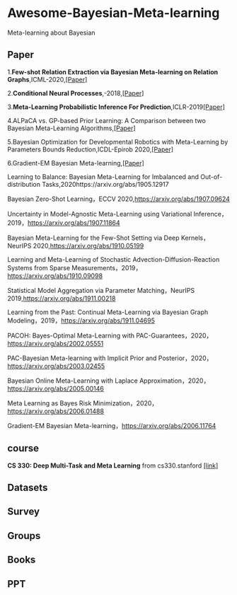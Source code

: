 # Awesome-Bayesian-Meta-learning
Meta-learning about Bayesian

## Paper
1.**Few-shot Relation Extraction via Bayesian Meta-learning on Relation Graphs**,ICML-2020,[[Paper]](https://arxiv.org/pdf/2007.02387.pdf)

2.**Conditional Neural Processes**,-2018,[[Paper]](https://arxiv.org/abs/1807.01613)

3.**Meta-Learning Probabilistic Inference For Prediction**,ICLR-2019[[Paper]](https://arxiv.org/abs/1805.09921)

4.ALPaCA vs. GP-based Prior Learning: A Comparison between two Bayesian Meta-Learning Algorithms,[[Paper]](https://arxiv.org/abs/2010.07994f)

5.Bayesian Optimization for Developmental Robotics with Meta-Learning by Parameters Bounds Reduction,ICDL-Epirob 2020,[[Paper]](https://arxiv.org/abs/2007.15375)

6.Gradient-EM Bayesian Meta-learning,[[Paper]](https://arxiv.org/abs/2006.11764)

Learning to Balance: Bayesian Meta-Learning for Imbalanced and Out-of-distribution Tasks,2020https://arxiv.org/abs/1905.12917

Bayesian Zero-Shot Learning，ECCV 2020,https://arxiv.org/abs/1907.09624

Uncertainty in Model-Agnostic Meta-Learning using Variational Inference，2019，https://arxiv.org/abs/1907.11864

Bayesian Meta-Learning for the Few-Shot Setting via Deep Kernels，NeurIPS 2020,https://arxiv.org/abs/1910.05199

Learning and Meta-Learning of Stochastic Advection-Diffusion-Reaction Systems from Sparse Measurements，2019，https://arxiv.org/abs/1910.09098

Statistical Model Aggregation via Parameter Matching，NeurIPS 2019,https://arxiv.org/abs/1911.00218

Learning from the Past: Continual Meta-Learning via Bayesian Graph Modeling，2019，https://arxiv.org/abs/1911.04695

PACOH: Bayes-Optimal Meta-Learning with PAC-Guarantees，2020，https://arxiv.org/abs/2002.05551

PAC-Bayesian Meta-learning with Implicit Prior and Posterior，2020，https://arxiv.org/abs/2003.02455

Bayesian Online Meta-Learning with Laplace Approximation，2020，https://arxiv.org/abs/2005.00146

Meta Learning as Bayes Risk Minimization，2020，https://arxiv.org/abs/2006.01488

Gradient-EM Bayesian Meta-learning，https://arxiv.org/abs/2006.11764
## course
**CS 330: Deep Multi-Task and Meta Learning** from cs330.stanford
 [[link]](http://cs330.stanford.edu/)




## Datasets

## Survey



## Groups


## Books




## PPT



